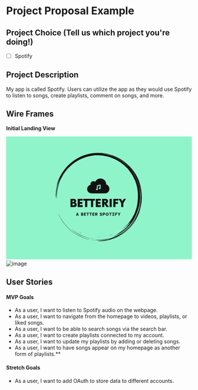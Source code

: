 # Project Proposal Example

## Project Choice (Tell us which project you're doing!)

- [ ] Spotify

## Project Description 

My app is called Spotify. Users can utilize the app as they would use Spotify to listen to songs, create playlists, comment on songs, and more.

## Wire Frames

**Initial Landing View**

![image](https://github.com/rehanhussa/Betterify/raw/main/Betterify.png)
![image](https://imgur.com/a/H2OFhfI)

## User Stories

#### MVP Goals

- As a user, I want to listen to Spotify audio on the webpage.
- As a user, I want to navigate from the homepage to videos, playlists, or liked songs.
- As a user, I want to be able to search songs via the search bar.
- As a user, I want to create playlists connected to my account.
- As a user, I want to update my playlists by adding or deleting songs.
- As a user, I want to have songs appear on my homepage as another form of playlists.\*\*

#### Stretch Goals

- As a user, I want to add OAuth to store data to different accounts.